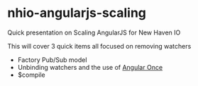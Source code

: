 nhio-angularjs-scaling
======================

Quick presentation on Scaling AngularJS for New Haven IO


This will cover 3 quick items all focused on removing watchers

* Factory Pub/Sub model
* Unbinding watchers and the use of [Angular Once](https://github.com/tadeuszwojcik/angular-once)
* $compile

